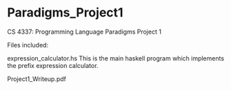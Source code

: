 # Paradigms_Project1
CS 4337: Programming Language Paradigms Project 1

Files included:

expression_calculator.hs
This is the main haskell program which implements the prefix expression calculator.

Project1_Writeup.pdf